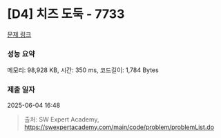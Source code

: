 # [D4] 치즈 도둑 - 7733 

[문제 링크](https://swexpertacademy.com/main/code/problem/problemDetail.do?contestProbId=AWrDOdQqRCUDFARG) 

### 성능 요약

메모리: 98,928 KB, 시간: 350 ms, 코드길이: 1,784 Bytes

### 제출 일자

2025-06-04 16:48



> 출처: SW Expert Academy, https://swexpertacademy.com/main/code/problem/problemList.do